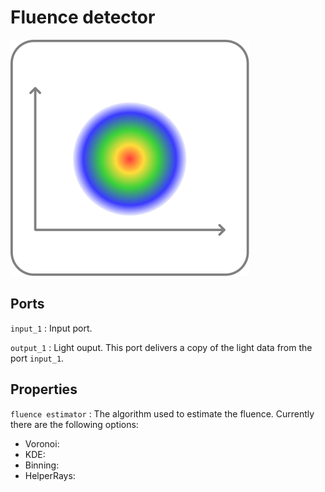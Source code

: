 # Fluence detector

![fluence detector icon](../images/icons/node_fluence.svg)

## Ports

`input_1`
: Input port.

`output_1`
: Light ouput. This port delivers a copy of the light data from the port `input_1`.

## Properties

`fluence estimator`
: The algorithm used to estimate the fluence. Currently there are the following options:

- Voronoi:
- KDE:
- Binning:
- HelperRays:
